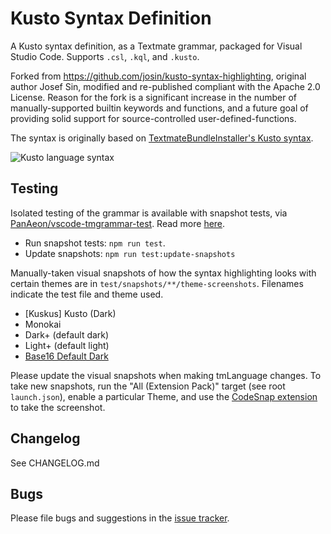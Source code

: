 # Kusto Syntax Definition

A Kusto syntax definition, as a Textmate grammar, packaged for Visual Studio Code. Supports `.csl`, `.kql`, and `.kusto`.

Forked from https://github.com/josin/kusto-syntax-highlighting, original author Josef Sin, modified and re-published compliant with the Apache 2.0 License. Reason for the fork is a significant increase in the number of manually-supported builtin keywords and functions, and a future goal of providing solid support for source-controlled user-defined-functions.

The syntax is originally based on [TextmateBundleInstaller's Kusto syntax](https://github.com/madskristensen/TextmateBundleInstaller/blob/master/src/Bundles/kusto/Syntaxes/kusto.plist).

![Kusto language syntax](https://github.com/rosshamish/kuskus/raw/master/kusto-syntax-highlighting/images/screenshot2.png)

## Testing

Isolated testing of the grammar is available with snapshot tests, via [PanAeon/vscode-tmgrammar-test](https://github.com/PanAeon/vscode-tmgrammar-test). Read more [here](https://github.com/PanAeon/vscode-tmgrammar-test#snapshot-tests).

- Run snapshot tests: `npm run test`.
- Update snapshots: `npm run test:update-snapshots`

Manually-taken visual snapshots of how the syntax highlighting looks with certain themes are in `test/snapshots/**/theme-screenshots`. Filenames indicate the test file and theme used.

- \[Kuskus\] Kusto (Dark)
- Monokai
- Dark+ (default dark)
- Light+ (default light)
- [Base16 Default Dark](https://marketplace.visualstudio.com/items?itemName=golf1052.base16-generator)

Please update the visual snapshots when making tmLanguage changes. To take new snapshots, run the "All (Extension Pack)" target (see root `launch.json`), enable a particular Theme, and use the [CodeSnap extension](https://marketplace.visualstudio.com/items?itemName=adpyke.codesnap) to take the screenshot.

## Changelog

See CHANGELOG.md

## Bugs

Please file bugs and suggestions in the [issue tracker](https://github.com/rosshamish/kuskus/issues).
